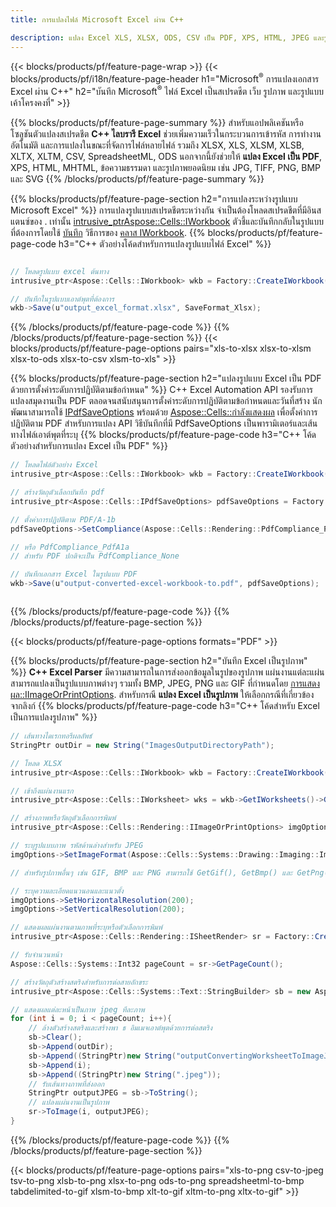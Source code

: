 ```yaml
---
title: การแปลงไฟล์ Microsoft Excel ผ่าน C++ 

description: แปลง Excel XLS, XLSX, ODS, CSV เป็น PDF, XPS, HTML, JPEG และรูปแบบอื่นๆ ด้วยโค้ด C++ เพียงไม่กี่บรรทัด
---
```

{{< blocks/products/pf/feature-page-wrap >}}
{{< blocks/products/pf/i18n/feature-page-header h1="Microsoft<sup>&reg;</sup> การแปลงเอกสาร Excel ผ่าน C++" h2="บันทึก Microsoft<sup>&reg;</sup> ไฟล์ Excel เป็นสเปรดชีต เว็บ รูปภาพ และรูปแบบเค้าโครงคงที่" >}}

{{% blocks/products/pf/feature-page-summary %}}
สำหรับแอปพลิเคชันหรือโซลูชันตัวแปลงสเปรดชีต **C++ ไลบรารี Excel** ช่วยเพิ่มความเร็วในกระบวนการเข้ารหัส การทำงานอัตโนมัติ และการแปลงในขณะที่จัดการไฟล์หลายไฟล์ รวมถึง XLSX, XLS, XLSM, XLSB, XLTX, XLTM, CSV, SpreadsheetML, ODS นอกจากนี้ยังช่วยให้ **แปลง Excel เป็น PDF**, XPS, HTML, MHTML, ข้อความธรรมดา และรูปภาพยอดนิยม เช่น JPG, TIFF, PNG, BMP และ SVG
{{% /blocks/products/pf/feature-page-summary %}}

{{% blocks/products/pf/feature-page-section h2="การแปลงระหว่างรูปแบบ Microsoft Excel" %}}
การแปลงรูปแบบสเปรดชีตระหว่างกัน จำเป็นต้องโหลดสเปรดชีตที่มีอินสแตนซ์ของ . เท่านั้น [ intrusive_ptr<Aspose::Cells::IWorkbook>](https://reference.aspose.com/cells/cpp/class/aspose.cells.i_workbook) ตัวชี้และบันทึกกลับในรูปแบบที่ต้องการโดยใช้ [บันทึก](https://reference.aspose.com/cells/cpp/class/aspose.cells.i_workbook#a9460f52a2dec8f4bf623a4905167d997) วิธีการของ [คลาส IWorkbook](https://reference.aspose.com/cells/cpp/class/aspose.cells.i_workbook).
{{% blocks/products/pf/feature-page-code h3="C++ ตัวอย่างโค้ดสำหรับการแปลงรูปแบบไฟล์ Excel" %}}

```cs

// โหลดรูปแบบ excel ต้นทาง
intrusive_ptr<Aspose::Cells::IWorkbook> wkb = Factory::CreateIWorkbook(u"src_excel_file.xls");

// บันทึกในรูปแบบเอาต์พุตที่ต้องการ
wkb->Save(u"output_excel_format.xlsx", SaveFormat_Xlsx);


```
{{% /blocks/products/pf/feature-page-code %}}
{{% /blocks/products/pf/feature-page-section %}}
{{< blocks/products/pf/feature-page-options pairs="xls-to-xlsx xlsx-to-xlsm xlsx-to-ods xlsx-to-csv xlsm-to-xls" >}}


{{% blocks/products/pf/feature-page-section h2="แปลงรูปแบบ Excel เป็น PDF ด้วยการตั้งค่าระดับการปฏิบัติตามข้อกำหนด" %}}
C++ Excel Automation API รองรับการแปลงสมุดงานเป็น PDF ตลอดจนสนับสนุนการตั้งค่าระดับการปฏิบัติตามข้อกำหนดและวันที่สร้าง นักพัฒนาสามารถใช้ [IPdfSaveOptions](https://reference.aspose.com/cells/cpp/class/aspose.cells.i_pdf_save_options) พร้อมด้วย [Aspose::Cells::กำลังแสดงผล](https://reference.aspose.com/cells/cpp/namespace/aspose.cells.rendering) เพื่อตั้งค่าการปฏิบัติตาม PDF สำหรับการแปลง API วิธีบันทึกที่มี PdfSaveOptions เป็นพารามิเตอร์และเส้นทางไฟล์เอาต์พุตที่ระบุ 
{{% blocks/products/pf/feature-page-code h3="C++ โค้ดตัวอย่างสำหรับการแปลง Excel เป็น PDF" %}}

```cs
// โหลดไฟล์ตัวอย่าง Excel
intrusive_ptr<Aspose::Cells::IWorkbook> wkb = Factory::CreateIWorkbook(u"sample-convert-excel-to.pdf");

// สร้างวัตถุตัวเลือกบันทึก pdf
intrusive_ptr<Aspose::Cells::IPdfSaveOptions> pdfSaveOptions = Factory::CreateIPdfSaveOptions();

// ตั้งค่าการปฏิบัติตาม PDF/A-1b
pdfSaveOptions->SetCompliance(Aspose::Cells::Rendering::PdfCompliance_PdfA1b);

// หรือ PdfCompliance_PdfA1a 
// สำหรับ PDF ปกติจะเป็น PdfCompliance_None

// บันทึกเอกสาร Excel ในรูปแบบ PDF
wkb->Save(u"output-converted-excel-workbook-to.pdf", pdfSaveOptions);



```
{{% /blocks/products/pf/feature-page-code %}}
{{% /blocks/products/pf/feature-page-section %}}

{{< blocks/products/pf/feature-page-options formats="PDF" >}}

{{% blocks/products/pf/feature-page-section h2="บันทึก Excel เป็นรูปภาพ" %}}
**C++ Excel Parser** มีความสามารถในการส่งออกข้อมูลในรูปของรูปภาพ แผ่นงานแต่ละแผ่นสามารถแปลงเป็นรูปแบบภาพต่างๆ รวมทั้ง BMP, JPEG, PNG และ GIF ที่กำหนดโดย [การแสดงผล::IImageOrPrintOptions](https://reference.aspose.com/cells/cpp/class/aspose.cells.rendering.i_image_or_print_options). สำหรับกรณี **แปลง Excel เป็นรูปภาพ** ให้เลือกกรณีที่เกี่ยวข้องจากลิงก์
{{% blocks/products/pf/feature-page-code h3="C++ โค้ดสำหรับ Excel เป็นการแปลงรูปภาพ" %}}

```cs
// เส้นทางไดเรกทอรีผลลัพธ์
StringPtr outDir = new String("ImagesOutputDirectoryPath");

// โหลด XLSX
intrusive_ptr<Aspose::Cells::IWorkbook> wkb = Factory::CreateIWorkbook(u"source-excel-file.xlsx");

// เข้าถึงแผ่นงานแรก
intrusive_ptr<Aspose::Cells::IWorksheet> wks = wkb->GetIWorksheets()->GetObjectByIndex(0);

// สร้างภาพหรือวัตถุตัวเลือกการพิมพ์
intrusive_ptr<Aspose::Cells::Rendering::IImageOrPrintOptions> imgOptions = Factory::CreateIImageOrPrintOptions();

// ระบุรูปแบบภาพ รหัสด้านล่างสำหรับ JPEG
imgOptions->SetImageFormat(Aspose::Cells::Systems::Drawing::Imaging::ImageFormat::GetJpeg());

// สำหรับรูปภาพอื่นๆ เช่น GIF, BMP และ PNG สามารถใช้ GetGif(), GetBmp() และ GetPng() ตามลำดับ 

// ระบุความละเอียดแนวนอนและแนวตั้ง
imgOptions->SetHorizontalResolution(200);
imgOptions->SetVerticalResolution(200);

// แสดงผลแผ่นงานตามภาพที่ระบุหรือตัวเลือกการพิมพ์
intrusive_ptr<Aspose::Cells::Rendering::ISheetRender> sr = Factory::CreateISheetRender(wks, imgOptions);

// รับจำนวนหน้า
Aspose::Cells::Systems::Int32 pageCount = sr->GetPageCount();

// สร้างวัตถุตัวสร้างสตริงสำหรับการต่อสายอักขระ
intrusive_ptr<Aspose::Cells::Systems::Text::StringBuilder> sb = new Aspose::Cells::Systems::Text::StringBuilder();

// แสดงผลแต่ละหน้าเป็นภาพ jpeg ทีละภาพ
for (int i = 0; i < pageCount; i++){
	// ล้างตัวสร้างสตริงและสร้างพา ธ อิมเมจเอาต์พุตด้วยการต่อสตริง
	sb->Clear();
	sb->Append(outDir);
	sb->Append((StringPtr)new String("outputConvertingWorksheetToImageJPEG_"));
	sb->Append(i);
	sb->Append((StringPtr)new String(".jpeg"));
	// รับเส้นทางภาพที่ส่งออก
	StringPtr outputJPEG = sb->ToString();
	// แปลงแผ่นงานเป็นรูปภาพ
	sr->ToImage(i, outputJPEG);
}

```
{{% /blocks/products/pf/feature-page-code %}}
{{% /blocks/products/pf/feature-page-section %}}

{{< blocks/products/pf/feature-page-options pairs="xls-to-png csv-to-jpeg tsv-to-png xlsb-to-png xlsx-to-png ods-to-png spreadsheetml-to-bmp tabdelimited-to-gif xlsm-to-bmp xlt-to-gif xltm-to-png xltx-to-gif" >}}
